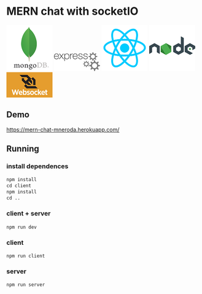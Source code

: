 # MERN chat with socketIO
[![Mongo](/client/public/used_stack/mdb.png)](https://www.mongodb.com/)
[![ExpressJs](/client/public/used_stack/express.png)](https://expressjs.com/)
[![React](/client/public/used_stack/react.png)](https://facebook.github.io/react/)
[![NodeJS](/client/public/used_stack/nodejs.png)](https://nodejs.org/en/)
[![Socket-io](/client/public/used_stack/websocket.png)](https://socket.io/)

## Demo
https://mern-chat-mneroda.herokuapp.com/

## Running

### install dependences
    npm install
    cd client
    npm install
    cd ..
### client + server
    npm run dev
### client
    npm run client
### server
    npm run server

